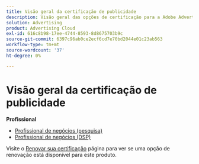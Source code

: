 ```yaml
---
title: Visão geral da certificação de publicidade
description: Visão geral das opções de certificação para a Adobe Advertising
solution: Advertising
product: Advertising Cloud
exl-id: 616c8b98-17ee-4744-8593-8d8675703b9c
source-git-commit: 6397c96ab0ce2ecf6cd7e70bd2044e01c23ab563
workflow-type: tm+mt
source-wordcount: '37'
ht-degree: 0%

---
```


# Visão geral da certificação de publicidade

**Profissional**

* [Profissional de negócios (pesquisa)](/help/certifications/aac/aac-search-p-business.md) <!--AD0-E501-->
* [Profissional de negócios (DSP)](/help/certifications/aac/aac-dsp-p-business.md) <!--AD0-E502-->

Visite o [Renovar sua certificação](/help/certifications/renew.md) página para ver se uma opção de renovação está disponível para este produto.
